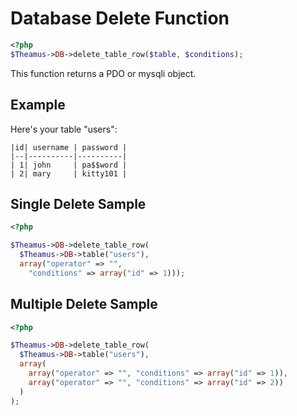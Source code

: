 # Database Delete Function

```php
<?php
$Theamus->DB->delete_table_row($table, $conditions);
```

This function returns a PDO or mysqli object.

## Example
Here's your table "users":
```
|id| username | password |
|--|----------|----------|
| 1| john     | pa$$word |
| 2| mary     | kitty101 |
```

## Single Delete Sample
```php
<?php

$Theamus->DB->delete_table_row(
  $Theamus->DB->table("users"),
  array("operator" => "",
    "conditions" => array("id" => 1)));
```

## Multiple Delete Sample
```php
<?php

$Theamus->DB->delete_table_row(
  $Theamus->DB->table("users"),
  array(
    array("operator" => "", "conditions" => array("id" => 1)),
    array("operator" => "", "conditions" => array("id" => 2))
  )
);
```
